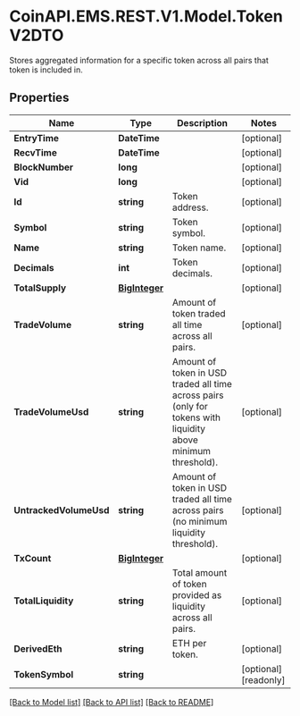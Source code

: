 # CoinAPI.EMS.REST.V1.Model.TokenV2DTO
Stores aggregated information for a specific token across all pairs that token is included in.

## Properties

Name | Type | Description | Notes
------------ | ------------- | ------------- | -------------
**EntryTime** | **DateTime** |  | [optional] 
**RecvTime** | **DateTime** |  | [optional] 
**BlockNumber** | **long** |  | [optional] 
**Vid** | **long** |  | [optional] 
**Id** | **string** | Token address. | [optional] 
**Symbol** | **string** | Token symbol. | [optional] 
**Name** | **string** | Token name. | [optional] 
**Decimals** | **int** | Token decimals. | [optional] 
**TotalSupply** | [**BigInteger**](BigInteger.md) |  | [optional] 
**TradeVolume** | **string** | Amount of token traded all time across all pairs. | [optional] 
**TradeVolumeUsd** | **string** | Amount of token in USD traded all time across pairs (only for tokens with liquidity above minimum threshold). | [optional] 
**UntrackedVolumeUsd** | **string** | Amount of token in USD traded all time across pairs (no minimum liquidity threshold). | [optional] 
**TxCount** | [**BigInteger**](BigInteger.md) |  | [optional] 
**TotalLiquidity** | **string** | Total amount of token provided as liquidity across all pairs. | [optional] 
**DerivedEth** | **string** | ETH per token. | [optional] 
**TokenSymbol** | **string** |  | [optional] [readonly] 

[[Back to Model list]](../README.md#documentation-for-models) [[Back to API list]](../README.md#documentation-for-api-endpoints) [[Back to README]](../README.md)

